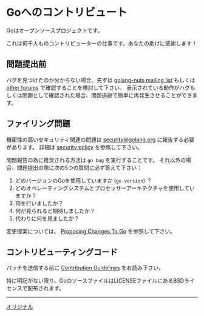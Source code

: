 # Goへのコントリビュート

Goはオープンソースプロジェクトです。

これは何千人ものコントリビューターの仕事です。あなたの助けに感謝します！

## 問題提出前

バグを見つけたのか分からない場合、先ずは [golang-nuts mailing list](https://groups.google.com/forum/#!forum/golang-nuts) もしくは [other forums](https://golang.org/help/) で確認することを検討して下さい。
表示されている動作がハグもしくは問題として確認された場合、問題追跡で簡単に再発生させることができます。

## ファイリング問題

機密性の高いセキュリティ関連の問題は [security@golang.org](mailto:security@golang.org) に報告する必要があります。
詳細は [security policy](https://golang.org/security) を参照して下さい。

問題報告の為に推奨される方法は `go bug` を実行することです。
それ以外の場合、問題提出の際に次の5つの質問に必ず答えて下さい：

1. どのバージョンのGoを使用していますか (`go version`) ？
2. どのオペレーティングシステムとプロセッサーアーキテクチャを使用していますか？
3. 何を行いましたか？
4. 何が見られると期待しましたか？
5. 代わりに何を見ましたか？

変更提案については、 [Proposing Changes To Go](https://github.com/golang/proposal/) を参照して下さい。

## コントリビューティングコード

パッチを送信する前に [Contribution Guidelines](https://golang.org/doc/contribute.html) をお読み下さい。

特に明記がない限り、GoのソースファイルはLICENSEファイルにあるBSDライセンスで配布されます。

---
[オリジナル](https://github.com/golang/go/blob/master/CONTRIBUTING.md)
